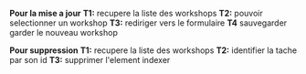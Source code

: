 **Pour la mise a jour**
**T1:** recupere la liste des workshops
**T2:** pouvoir selectionner un workshop
**T3:** rediriger vers le formulaire 
**T4** sauvegarder garder le nouveau workshop

**Pour suppression**
**T1:** recupere la liste des workshops
**T2:** identifier la tache par son id
**T3:** supprimer l'element indexer